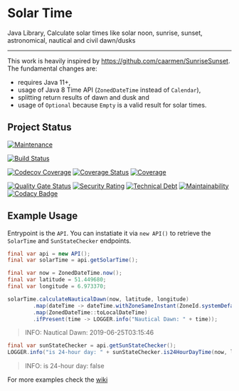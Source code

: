 # Solar Time
Java Library, Calculate solar times like solar noon, sunrise, sunset, astronomical, nautical and civil dawn/dusks

---

This work is heavily inspired by https://github.com/caarmen/SunriseSunset. The fundamental changes are:

* requires Java 11+,
* usage of Java 8 Time API (`ZonedDateTime` instead of `Calendar`),
* splitting return results of dawn and dusk and
* usage of `Optional` because `Empty` is a valid result for solar times.

## Project Status

[![Maintenance](https://img.shields.io/maintenance/yes/2019.svg)](https://github.com/thatsIch/solar-time)

[![Build Status](https://travis-ci.org/thatsIch/solar-time.svg?branch=master)](https://travis-ci.org/thatsIch/solar-time)

[![Codecov Coverage](https://codecov.io/gh/thatsIch/solar-time/branch/master/graph/badge.svg)](https://codecov.io/gh/thatsIch/solar-time)
[![Coverage Status](https://coveralls.io/repos/github/thatsIch/solar-time/badge.svg?branch=master)](https://coveralls.io/github/thatsIch/solar-time?branch=master)
[![Coverage](https://sonarcloud.io/api/project_badges/measure?project=thatsIch_solar-time&metric=coverage)](https://sonarcloud.io/dashboard?id=thatsIch_solar-time)

[![Quality Gate Status](https://sonarcloud.io/api/project_badges/measure?project=thatsIch_solar-time&metric=alert_status)](https://sonarcloud.io/dashboard?id=thatsIch_solar-time)
[![Security Rating](https://sonarcloud.io/api/project_badges/measure?project=thatsIch_solar-time&metric=security_rating)](https://sonarcloud.io/dashboard?id=thatsIch_solar-time)
[![Technical Debt](https://sonarcloud.io/api/project_badges/measure?project=thatsIch_solar-time&metric=sqale_index)](https://sonarcloud.io/dashboard?id=thatsIch_solar-time)
[![Maintainability](https://api.codeclimate.com/v1/badges/7bebabb71ca31cf2aa8d/maintainability)](https://codeclimate.com/github/thatsIch/solar-time/maintainability)
[![Codacy Badge](https://api.codacy.com/project/badge/Grade/cb6ede108aca42b7a0683c8a55c10bb2)](https://www.codacy.com/app/thatsIch/solar-time?utm_source=github.com&amp;utm_medium=referral&amp;utm_content=thatsIch/solar-time&amp;utm_campaign=Badge_Grade)

## Example Usage

Entrypoint is the `API`. You can instatiate it via `new API()` to retrieve the `SolarTime` and `SunStateChecker` endpoints.

```java
final var api = new API();
final var solarTime = api.getSolarTime();

final var now = ZonedDateTime.now();
final var latitude = 51.449680;
final var longitude = 6.973370;

solarTime.calculateNauticalDawn(now, latitude, longitude)
        .map(dateTime -> dateTime.withZoneSameInstant(ZoneId.systemDefault()))
        .map(ZonedDateTime::toLocalDateTime)
        .ifPresent(time -> LOGGER.info("Nautical Dawn: " + time));
```

> INFO: Nautical Dawn: 2019-06-25T03:15:46

```java
final var sunStateChecker = api.getSunStateChecker();
LOGGER.info("is 24-hour day: " + sunStateChecker.is24HourDayTime(now, latitude, longitude));
```

> INFO: is 24-hour day: false

For more examples check the [wiki](https://github.com/thatsIch/solar-time/wiki/Examples)